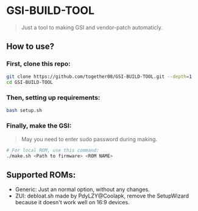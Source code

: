 # GSI-BUILD-TOOL

> Just a tool to making GSI and vendor-patch automaticly.

## How to use?

### First, clone this repo:

```bash
git clone https://github.com/together08/GSI-BUILD-TOOL.git --depth=1
cd GSI-BUILD-TOOL
```

### Then, setting up requirements:

```bash
bash setup.sh
```

### Finally, make the GSI:

> May you need to enter sudo password during making.

```bash
# For local ROM, use this command:
./make.sh <Path to firmware> <ROM NAME>
```

## Supported ROMs:

- Generic: Just an normal option, without any changes.
- ZUI: debloat.sh made by PdyLZY@Coolapk, remove the SetupWizard because it doesn't work well on 16:9 devices.
